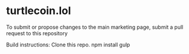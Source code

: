 # turtlecoin.lol

To submit or propose changes to the main marketing page, submit a pull request to this repository

Build instructions:
Clone this repo.
npm install
gulp
